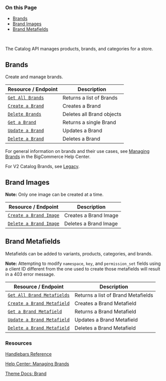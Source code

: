 <div class="otp" id="no-index">

### On this Page	
- [Brands](#brands)
- [Brand Images](#brand-images)
- [Brand Metafields](#brand-metafields)
	
</div>
<br>

The Catalog API manages products, brands, and categories for a store. 

## Brands

Create and manage brands.

|Resource / Endpoint|Description|
|-|-|
|[`Get All Brands`](https://developer.bigcommerce.com/api-reference/catalog/catalog-api/brands/getbrands)|Returns a list of Brands|
|[`Create a Brand`](https://developer.bigcommerce.com/api-reference/catalog/catalog-api/brands/createbrand)|Creates a Brand|
|[`Delete Brands`](https://developer.bigcommerce.com/api-reference/catalog/catalog-api/brands/deletebrands)|Deletes all Brand objects|
|[`Get a Brand`](https://developer.bigcommerce.com/api-reference/catalog/catalog-api/brands/getbrandbyid)|Returns a single Brand|
|[`Update a Brand`](https://developer.bigcommerce.com/api-reference/catalog/catalog-api/brands/updatebrand)|Updates a Brand|
|[`Delete a Brand`](https://developer.bigcommerce.com/api-reference/catalog/catalog-api/brands/deletebrandbyid)|Deletes a Brand|

For general information on brands and their use cases, see [Managing Brands](https://support.bigcommerce.com/s/article/Managing-Brands) in the BigCommerce Help Center. 

For V2 Catalog Brands, see [Legacy](https://developer.bigcommerce.com/legacy/v2-catalog-products/v2-brands). 

## Brand Images

**Note:** Only one image can be created at a time.

|Resource / Endpoint|Description|
|-|-|
|[`Create a Brand Image`](https://developer.bigcommerce.com/api-reference/catalog/catalog-api/brand-images/createbrandimage)|Creates a Brand Image|
|[`Delete a Brand Image`](https://developer.bigcommerce.com/api-reference/catalog/catalog-api/brand-images/deletebrandimage)|Deletes a Brand Image|

## Brand Metafields
Metafields can be added to variants, products, categories, and brands.

**Note:** Attempting to modify `namespace`, `key`, and `permission_set` fields using a client ID different from the one used to create those metafields will result in a 403 error message.

|Resource / Endpoint|Description|
|-|-|
|[`Get All Brand Metafields`](https://developer.bigcommerce.com/api-reference/catalog/catalog-api/brand-metafields/getbrandmetafieldsbybrandid)|Returns a list of Brand Metafields|
|[`Create a Brand Metafield`](https://developer.bigcommerce.com/api-reference/catalog/catalog-api/brand-metafields/createbrandmetafield)|Creates a Brand Metafield|
|[`Get a Brand Metafield`](https://developer.bigcommerce.com/api-reference/catalog/catalog-api/brand-metafields/getbrandmetafieldbybrandid)|Returns a Brand Metafield|
|[`Update a Brand Metafield`](https://developer.bigcommerce.com/api-reference/catalog/catalog-api/brand-metafields/updatebrandmetafield)|Updates a Brand Metafield|
|[`Delete a Brand Metafield`](https://developer.bigcommerce.com/api-reference/catalog/catalog-api/brand-metafields/deletebrandmetafieldbyid)|Deletes a Brand Metafield|

### Resources

[Handlebars Reference](https://developer.bigcommerce.com/stencil-docs/reference-docs/global-objects-and-properties/brands)

[Help Center: Managing Brands](https://support.bigcommerce.com/s/article/Managing-Brands)

[Theme Docs: Brand](https://developer.bigcommerce.com/stencil-docs/reference-docs/other-objects-and-properties-overview#brand)